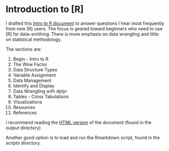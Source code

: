 # Introduction to [R]

I drafted this [Intro to R document](http://htmlpreview.github.com/?https://github.com/libjohn/R-intro-and-reference/blob/master/output/Intro_to_R.html) to answer questions I hear most frequently from new [R] users.  The focus is geared toward beginners who need to use [R] for data-smithing. There is more emphasis on data wrangling and little on statistical methodology.  

The sections are:

1. Begin - Intro to R
2. The Wow Factor
3. Data Structure Types
4. Variable Assignment
5. Data Management
6. Identify and Display
7. Data Wrangling with dplyr
8. Tables - Cross Tabulations
9. Visualizations
10. Resources
11. References

I recommend reading the [HTML version](http://htmlpreview.github.com/?https://github.com/libjohn/R-intro-and-reference/blob/master/output/Intro_to_R.html) of the document (found in the _output_ directory)

Another good option is to load and run the Rmarkdown script, found in the _scripts_ directory.